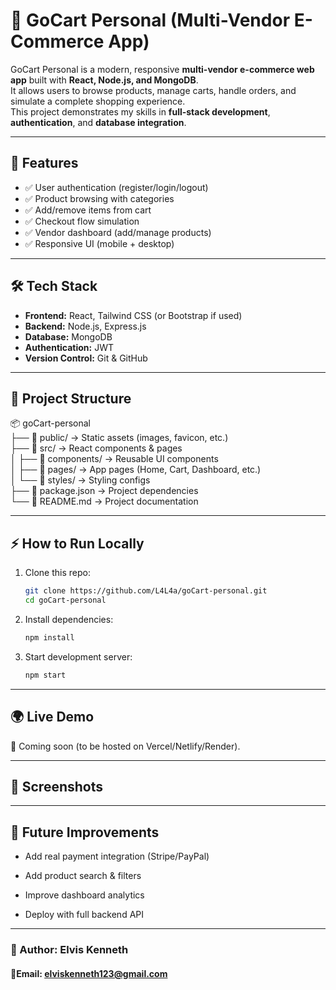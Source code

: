 # 🛒 GoCart Personal (Multi-Vendor E-Commerce App)

GoCart Personal is a modern, responsive **multi-vendor e-commerce web app** built with **React, Node.js, and MongoDB**.  
It allows users to browse products, manage carts, handle orders, and simulate a complete shopping experience.  
This project demonstrates my skills in **full-stack development**, **authentication**, and **database integration**.

---

## 🚀 Features

- ✅ User authentication (register/login/logout)  
- ✅ Product browsing with categories  
- ✅ Add/remove items from cart  
- ✅ Checkout flow simulation  
- ✅ Vendor dashboard (add/manage products)  
- ✅ Responsive UI (mobile + desktop)  

---

## 🛠️ Tech Stack

- **Frontend:** React, Tailwind CSS (or Bootstrap if used)  
- **Backend:** Node.js, Express.js  
- **Database:** MongoDB  
- **Authentication:** JWT  
- **Version Control:** Git & GitHub  

---

## 📂 Project Structure

📦 goCart-personal  
├── 📂 public/             → Static assets (images, favicon, etc.)  
├── 📂 src/                → React components & pages  
│   ├── 🧩 components/     → Reusable UI components  
│   ├── 📄 pages/          → App pages (Home, Cart, Dashboard, etc.)  
│   └── 🎨 styles/         → Styling configs  
├── 📄 package.json        → Project dependencies  
└── 📝 README.md           → Project documentation  


---

## ⚡ How to Run Locally

1. Clone this repo:
   ```bash
   git clone https://github.com/L4L4a/goCart-personal.git
   cd goCart-personal

   
2. Install dependencies:
    ```bash
   npm install


3. Start development server:
    ```bash
   npm start
   
---   

## 🌍 Live Demo

🔗 Coming soon (to be hosted on Vercel/Netlify/Render).

---

## 📸 Screenshots


---

## 📌 Future Improvements

- Add real payment integration (Stripe/PayPal)

- Add product search & filters

- Improve dashboard analytics

- Deploy with full backend API

---

### 👤 Author: Elvis Kenneth
#### 📧Email: elviskenneth123@gmail.com


